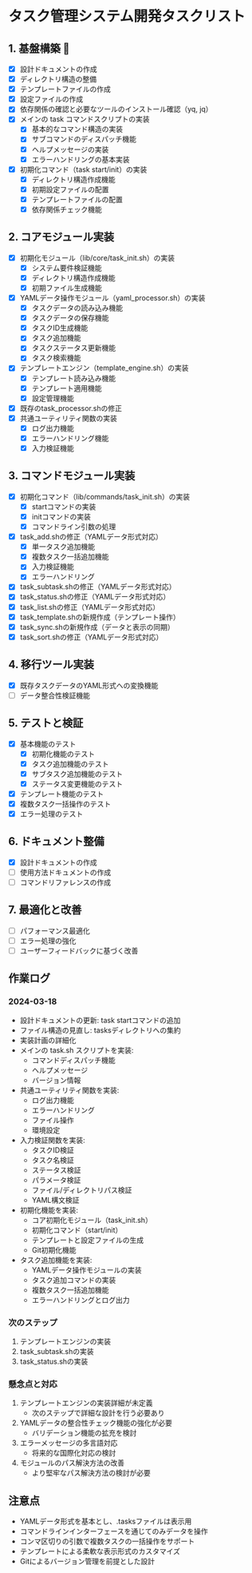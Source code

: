 # タスク管理システム開発タスクリスト

## 1. 基盤構築 🚀

- [x] 設計ドキュメントの作成
- [x] ディレクトリ構造の整備
- [x] テンプレートファイルの作成
- [x] 設定ファイルの作成
- [x] 依存関係の確認と必要なツールのインストール確認（yq, jq）
- [x] メインの task コマンドスクリプトの実装
  - [x] 基本的なコマンド構造の実装
  - [x] サブコマンドのディスパッチ機能
  - [x] ヘルプメッセージの実装
  - [x] エラーハンドリングの基本実装
- [x] 初期化コマンド（task start/init）の実装
  - [x] ディレクトリ構造作成機能
  - [x] 初期設定ファイルの配置
  - [x] テンプレートファイルの配置
  - [x] 依存関係チェック機能

## 2. コアモジュール実装

- [x] 初期化モジュール（lib/core/task_init.sh）の実装
  - [x] システム要件検証機能
  - [x] ディレクトリ構造作成機能
  - [x] 初期ファイル生成機能
- [x] YAMLデータ操作モジュール（yaml_processor.sh）の実装
  - [x] タスクデータの読み込み機能
  - [x] タスクデータの保存機能
  - [x] タスクID生成機能
  - [x] タスク追加機能
  - [x] タスクステータス更新機能
  - [x] タスク検索機能
- [x] テンプレートエンジン（template_engine.sh）の実装
  - [x] テンプレート読み込み機能
  - [x] テンプレート適用機能
  - [x] 設定管理機能
- [x] 既存のtask_processor.shの修正
- [x] 共通ユーティリティ関数の実装
  - [x] ログ出力機能
  - [x] エラーハンドリング機能
  - [x] 入力検証機能

## 3. コマンドモジュール実装

- [x] 初期化コマンド（lib/commands/task_init.sh）の実装
  - [x] startコマンドの実装
  - [x] initコマンドの実装
  - [x] コマンドライン引数の処理
- [x] task_add.shの修正（YAMLデータ形式対応）
  - [x] 単一タスク追加機能
  - [x] 複数タスク一括追加機能
  - [x] 入力検証機能
  - [x] エラーハンドリング
- [x] task_subtask.shの修正（YAMLデータ形式対応）
- [x] task_status.shの修正（YAMLデータ形式対応）
- [x] task_list.shの修正（YAMLデータ形式対応）
- [x] task_template.shの新規作成（テンプレート操作）
- [x] task_sync.shの新規作成（データと表示の同期）
- [x] task_sort.shの修正（YAMLデータ形式対応）

## 4. 移行ツール実装

- [x] 既存タスクデータのYAML形式への変換機能
- [ ] データ整合性検証機能

## 5. テストと検証

- [x] 基本機能のテスト
  - [x] 初期化機能のテスト
  - [x] タスク追加機能のテスト
  - [x] サブタスク追加機能のテスト
  - [x] ステータス変更機能のテスト
- [x] テンプレート機能のテスト
- [x] 複数タスク一括操作のテスト
- [x] エラー処理のテスト

## 6. ドキュメント整備

- [x] 設計ドキュメントの作成
- [ ] 使用方法ドキュメントの作成
- [ ] コマンドリファレンスの作成

## 7. 最適化と改善

- [ ] パフォーマンス最適化
- [ ] エラー処理の強化
- [ ] ユーザーフィードバックに基づく改善

## 作業ログ

### 2024-03-18
- 設計ドキュメントの更新: task startコマンドの追加
- ファイル構造の見直し: tasksディレクトリへの集約
- 実装計画の詳細化
- メインの task.sh スクリプトを実装:
  - コマンドディスパッチ機能
  - ヘルプメッセージ
  - バージョン情報
- 共通ユーティリティ関数を実装:
  - ログ出力機能
  - エラーハンドリング
  - ファイル操作
  - 環境設定
- 入力検証関数を実装:
  - タスクID検証
  - タスク名検証
  - ステータス検証
  - パラメータ検証
  - ファイル/ディレクトリパス検証
  - YAML構文検証
- 初期化機能を実装:
  - コア初期化モジュール（task_init.sh）
  - 初期化コマンド（start/init）
  - テンプレートと設定ファイルの生成
  - Git初期化機能
- タスク追加機能を実装:
  - YAMLデータ操作モジュールの実装
  - タスク追加コマンドの実装
  - 複数タスク一括追加機能
  - エラーハンドリングとログ出力

### 次のステップ
1. テンプレートエンジンの実装
2. task_subtask.shの実装
3. task_status.shの実装

### 懸念点と対応
1. テンプレートエンジンの実装詳細が未定義
   - 次のステップで詳細な設計を行う必要あり
2. YAMLデータの整合性チェック機能の強化が必要
   - バリデーション機能の拡充を検討
3. エラーメッセージの多言語対応
   - 将来的な国際化対応の検討
4. モジュールのパス解決方法の改善
   - より堅牢なパス解決方法の検討が必要

## 注意点

- YAMLデータ形式を基本とし、.tasksファイルは表示用
- コマンドラインインターフェースを通じてのみデータを操作
- コンマ区切りの引数で複数タスクの一括操作をサポート
- テンプレートによる柔軟な表示形式のカスタマイズ
- Gitによるバージョン管理を前提とした設計
